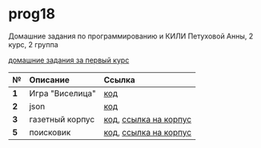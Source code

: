 # prog18
Домашние задания по программированию и КИЛИ Петуховой Анны, 2 курс, 2 группа

[домашние задания за первый курс](https://github.com/aapetukhova/alfeya)

**№**|**Описание**|**Ссылка**
---|:---|:---
**1**|Игра "Виселица"|[код](https://github.com/aapetukhova/prog18/blob/master/homeworks/hw1/hw1.ipynb)
**2**|json|[код](https://github.com/aapetukhova/prog18/blob/master/homeworks/hw2/hw2.ipynb)
**3**|газетный корпус|[код](https://github.com/aapetukhova/prog18/blob/master/homeworks/hw3/the%20beginning.ipynb), [ссылка на корпус](https://drive.google.com/file/d/180atAWxWglC0CU1WWu5e0QVgcMA1KLXj/view?usp=sharing)
**5**|поисковик|[код](https://github.com/aapetukhova/prog18/blob/master/homeworks/hw5/hw5.py), [ссылка на корпус](https://drive.google.com/file/d/180atAWxWglC0CU1WWu5e0QVgcMA1KLXj/view?usp=sharing)

